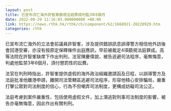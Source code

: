 ```yaml
---
layout: post
title: 已宣布流亡海外許智峯藐視法庭罪成判監3年6個月
date: 2022-09-29 11:16:03.000000000 +08:00
link: https://news.rthk.hk/rthk/ch/component/k2/1668921-20220929.htm
categories: rthk
---
```


已宣布流亡海外的立法會前議員許智峯，涉及提供錯誤訊息誤導警方相信他外訪後會回港受審，亦沒有按原定保釋條件出庭應訊，早前被裁定4項藐視法庭罪成。高等法院在許智峯缺席下作出判刑，法官陳慶偉說，被告逃避司法程序，毫無悔意，判處他監禁3年6個月，須付懲罰性的訟費。

法官在判刑時指出，許智峯提供虛假的海外政治組織邀請函及日程，以誤導警方及法庭批准他離港申請，離開司法管轄區逃避司法程序，形容他精心安排騙局，嚴重打擊公眾對司法制度的信心，行為不但嘲弄司法制度，更構成妨礙司法公正。

法庭考慮到案件嚴重性，包括使用虛假文件，加上潛逃對刑事司法制度的影響，被告亦毫無悔意，因此作出有關判刑。
